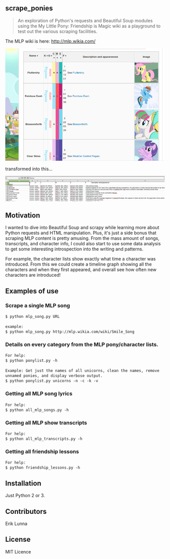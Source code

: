 ## scrape_ponies
> An exploration of Python's requests and Beautiful Soup modules using the My Little Pony: Friendship is Magic wiki as a playground to test out the various scraping facilities.

The MLP wiki is here: http://mlp.wikia.com/

![](mlp_ponylist_scl.png)

transformed into this...

![](mlp_ponylist_CSV_scl.png)


## Motivation
I wanted to dive into Beautiful Soup and scrapy while learning more about Python requests and HTML manipulation. Plus, it's just a side bonus that scraping MLP content is pretty amusing. From the mass amount of songs, transcripts, and character info, I could also start to use some data analysis to get some interesting introspection into the writing and patterns. 

For example, the character lists show exactly what time a character was introduced. From this we could create a timeline graph showing all the characters and when they first appeared, and overall see how often new characters are introduced!

## Examples of use
### Scrape a single MLP song
```
$ python mlp_song.py URL

example:
$ python mlp_song.py http://mlp.wikia.com/wiki/Smile_Song
```

### Details on every category from the MLP pony/character lists.
```
For help:
$ python ponylist.py -h

Example: Get just the names of all unicorns, clean the names, remove unnamed ponies, and display verbose output.
$ python ponylist.py unicorns -n -c -k -v
```

### Getting all MLP song lyrics
```
For help:
$ python all_mlp_songs.py -h
```

### Getting all MLP show transcripts 
```
For help:
$ python all_mlp_transcripts.py -h
```

### Getting all friendship lessons
```
For help:
$ python friendship_lessons.py -h
```


## Installation
Just Python 2 or 3.

## Contributors
Erik Lunna

## License
MIT Licence
